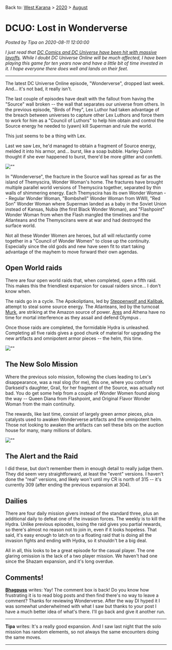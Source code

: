 Back to: [West Karana](/posts/westkarana.md) > [2020](/posts/2020/westkarana.md) > [August](./westkarana.md)
# DCUO: Lost in Wonderverse

*Posted by Tipa on 2020-08-11 12:00:00*


*I just read that [DC Comics and DC Universe have been hit with massive layoffs](\"https://www.hollywoodreporter.com/heat-vision/dc-comics-dc-universe-hit-by-major-layoffs-1306743\"). While I doubt DC Universe Online will be much affected, I have been playing this game for ten years now and have a little bit of time invested in it. I hope everyone there does well and lands on their feet.*





---



The latest DC Universe Online episode, \"Wonderverse\", dropped last week. And... it's not bad, it really isn't.



The last couple of episodes have dealt with the fallout from having the \"Source\" wall broken -- the wall that separates our universe from others. In the previous episode, \"Birds of Prey\", Lex Luthor had taken advantage of the breach between universes to capture other Lex Luthors and force them to work for him as a \"Council of Luthors\" to help him obtain and control the Source energy he needed to (yawn) kill Superman and rule the world.



This just seems to be a thing with Lex.



Last we saw Lex, he'd managed to obtain a fragment of Source energy, melded it into his armor, and... burst, like a soap bubble. Harley Quinn thought if she ever happened to burst, there'd be more glitter and confetti.



![\"\"](\"https://chasingdings.com/wp-content/uploads/2020/08/20200810222153_1-1024x640.jpg\")

In \"Wonderverse\", the fracture in the Source wall has spread as far as the island of Themyscira, Wonder Woman's home. The fractures have brought multiple parallel world versions of Themyscira together, separated by thin walls of shimmering energy. Each Themyscira has its own Wonder Woman -- Regular Wonder Woman, \"Bombshell\" Wonder Woman from WWII, \"Red Son\" Wonder Woman where Superman landed as a baby in the Soviet Union instead of Kansas, Nubia (the first Black Wonder Woman), and \"Flashpoint\" Wonder Woman from when the Flash mangled the timelines and the Atlanteans and the Themyscirans were at war and had destroyed the surface world.



Not all these Wonder Women are heroes, but all will reluctantly come together in a \"Council of Wonder Women\" to close up the continuity. Especially since the old gods and new have seen fit to start taking advantage of the mayhem to move forward their own agendas.



Open World raids
----------------



There are four open world raids that, when completed, open a fifth raid. This makes this the friendliest expansion for casual raiders since... I don't know when.



The raids go in a cycle. The Apokoliptians, led by [Steppenwolf and Kalibak](\"https://comicvine.gamespot.com/apokolips/4020-41470/characters/\"), attempt to steal some source energy. The Atlanteans, led by the turncoat [Murk](\"https://dc.fandom.com/wiki/Murk_(Prime_Earth)\"), are striking at the Amazon source of power. [Ares](\"https://en.wikipedia.org/wiki/Ares_(DC_Comics)\") and Athena have no time for mortal interference as they assail and defend Olympus .



Once those raids are completed, the formidable Hydra is unleashed. Completing all five raids gives a good chunk of material for upgrading the new artifacts and omnipotent armor pieces -- the helm, this time.



![\"\"](\"https://chasingdings.com/wp-content/uploads/2020/08/20200810211824_1-1024x640.jpg\")

The New Solo Mission
--------------------



Where the previous solo mission, following the clues leading to Lex's disappearance, was a real slog (for me), this one, where you confront Darkseid's daughter, Grail, for her fragment of the Source, was actually not bad. You do get some help from a couple of Wonder Women found along the way -- Queen Diana from Flashpoint, and Original Flavor Wonder Woman from the main continuity.



The rewards, like last time, consist of largely green armor pieces, plus catalysts used to awaken Wonderverse artifacts and the omnipotent helm. Those not looking to awaken the artifacts can sell these bits on the auction house for many, many millions of dollars.



![\"\"](\"https://chasingdings.com/wp-content/uploads/2020/08/20200810221443_1-1024x640.jpg\")

The Alert and the Raid
----------------------



I did these, but don't remember them in enough detail to really judge them. They did seem very straightforward, at least the \"event\" versions. I haven't done the \"real\" versions, and likely won't until my CR is north of 315 -- it's currently 309 (after ending the previous expansion at 304).



Dailies
-------



There are four daily mission givers instead of the standard three, plus an additional daily to defeat one of the invasion forces. The weekly is to kill the Hydra. Unlike previous episodes, losing the raid gives you partial rewards, so there's almost no reason not to join in, even if it looks hopeless. That said, it's easy enough to latch on to a floating raid that is doing all the invasion fights and ending with Hydra, so it shouldn't be a big deal.



All in all, this looks to be a great episode for the casual player. The one glaring omission is the lack of a two player mission. We haven't had one since the Shazam expansion, and it's long overdue.



## Comments!

**[Bhagpuss](http://bhagpuss.blogspot.com)** writes: Yay! The comment box is back! Do you know how frustrating it is to read blog posts and then find there's no way to leave a comment?
Thanks for reviewing Wonderverse. After the way DI hyped it I was somewhat underwhelmed with what I saw but thanks to your post I have a much better idea of what's there. I'll go back and give it another run.

---

**Tipa** writes: It's a really good expansion. And I saw last night that the solo mission has random elements, so not always the same encounters doing the same moves.

---

